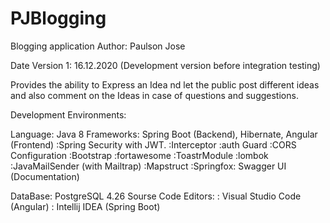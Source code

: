# PJBlogging
Blogging application
Author: Paulson Jose

Date Version 1: 16.12.2020 (Development version before integration testing)

Provides the ability to Express an Idea nd let the public post different ideas and also comment on the Ideas in case of questions and suggestions.

Development Environments:

Language: Java 8
Frameworks: Spring Boot (Backend), Hibernate, Angular (Frontend)
  :Spring Security with JWT.
  :Interceptor
  :auth Guard
  :CORS Configuration
  :Bootstrap
  :fortawesome
  :ToastrModule
  :lombok
  :JavaMailSender (with Mailtrap)
  :Mapstruct
  :Springfox: Swagger UI (Documentation)
  
  
DataBase: PostgreSQL 4.26
Sourse Code Editors: 
    : Visual Studio Code (Angular)
    : Intellij IDEA (Spring Boot)
